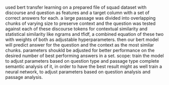 used bert transfer learning on a prepared file of squad dataset with discourse and question as features and a target column with a set of correct answers for each.
a large passage was divided into overlapping chunks of varying size to preserve context and the question was tested against each of these discourse tokens for contextual similarity and statistical similarity
like ngrams and tfidf, a combined equation of these two with weights of both as adjustable hyperparameters.
then our bert model will predict answer for the question and the context as the most similar chunks.
parameters shoukld be adjusted for better performance on the desired number of best performing answers in a set.
scope:
train the model to adjust parameters based on question type and passage type complete semantic analysis of it, in order to have the best result might as well train a neural network,
to adjust parameters based on question analysis and passage analysis.
